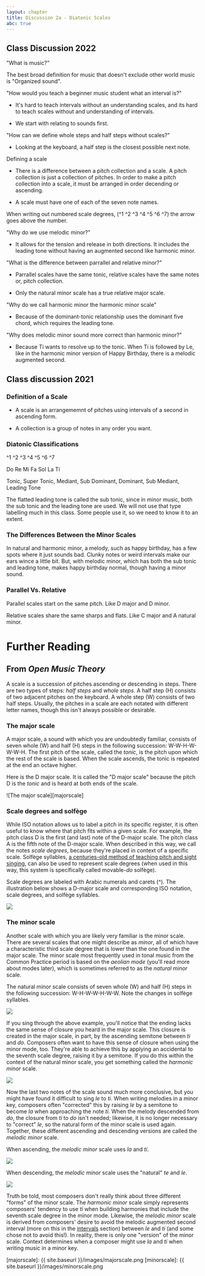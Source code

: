 ```yaml
---
layout: chapter
title: Discussion 2a - Diatonic Scales
abc: true
---
```


## Class Discussion 2022

"What is music?"

The best broad definition for music that doesn't exclude other world music is "Organized sound".

"How would you teach a beginner music student what an interval is?"

- It's hard to teach intervals without an understanding scales, and its hard to teach scales without and understanding of intervals.

- We start with relating to sounds first.

"How can we define whole steps and half steps without scales?"

- Looking at the keyboard, a half step is the closest possible next note.

Defining a scale

- There is a difference between a pitch collection and a scale. A pitch collection is just a collection of pitches. In order to make a pitch collection into a scale, it must be arranged in order decending or ascending.

- A scale must have one of each of the seven note names.

When writing out numbered scale degrees, (^1 ^2 ^3 ^4 ^5 ^6 ^7) the arrow goes above the number.

"Why do we use melodic minor?"

- It allows for the tension and release in both directions. It includes the leading tone without having an augmented second like harmonic minor.

"What is the difference between parrallel and relative minor?"

- Parrallel scales have the same tonic, relative scales have the same notes or, pitch collection.

- Only the natural minor scale has a true relative major scale.

"Why do we call harmonic minor the harmonic minor scale"

- Because of the dominant-tonic relationship uses the dominant five chord, which requires the leading tone.

"Why does melodic minor sound more correct than harmonic minor?"

- Because Ti wants to resolve up to the tonic. When Ti is followed by Le, like in the harmonic minor version of Happy Birthday, there is a melodic augmented second.

## Class discussion 2021

### Definition of a Scale

- A scale is an arrangememnt of pitches using intervals of a second in ascending form. 

- A collection is a group of notes in any order you want. 

### Diatonic Classifications

^1 ^2 ^3 ^4 ^5 ^6 ^7 

Do Re Mi Fa Sol La Ti 

Tonic, Super Tonic, Mediant, Sub Dominant, Dominant, Sub Mediant, Leading Tone

The flatted leading tone is called the sub tonic, since in minor music, both the sub tonic and the leading tone are used. We will not use that type labelling much in this class. Some people use it, so we need to know it to an extent. 

### The Differences Between the Minor Scales

In natural and harmonic minor, a melody, such as happy birthday, has a few spots where it just sounds bad. Clunky notes or weird intervals make our ears wince a little bit. But, with melodic minor, which has both the sub tonic and leading tone, makes happy birthday normal, though having a minor sound. 

### Parallel Vs. Relative

Parallel scales start on the same pitch. Like D major and D minor. 

Relative scales share the same sharps and flats. Like C major and A natural minor. 


# Further Reading

## From *Open Music Theory*

A scale is a succession of pitches ascending or descending in steps. There are two types of steps: *half steps* and *whole steps*. A half step (H) consists of two adjacent pitches on the keyboard. A whole step (W) consists of two half steps. Usually, the pitches in a scale are each notated with different letter names, though this isn't always possible or desirable. 

### The major scale ###

A major scale, a sound with which you are undoubtedly familiar, consists of seven whole (W) and half (H) steps in the following succession: W-W-H-W-W-W-H. The first pitch of the scale, called the *tonic*, is the pitch upon which the rest of the scale is based. When the scale ascends, the tonic is repeated at the end an octave higher.

Here is the D major scale. It is called the "D major scale" because the pitch D is the *tonic* and is heard at both ends of the scale. 

![The major scale][majorscale]

### Scale degrees and solfège ###

While ISO notation allows us to label a pitch in its specific register, it is often useful to know where that pitch fits within a given scale. For example, the pitch class D is the first (and last) note of the D-major scale. The pitch class A is the fifth note of the D-major scale. When described in this way, we call the notes *scale degrees*, because they're placed in context of a specific scale. Solfège syllables, [a centuries-old method of teaching pitch and sight singing](http://en.wikipedia.org/wiki/Solfège), can also be used to represent scale degrees (when used in this way, this system is specifically called movable-*do* solfège). 

Scale degrees are labeled with Arabic numerals and carets (^). The illustration below shows a D-major scale and corresponding ISO notation, scale degrees, and solfège syllables.

<a href="{{ site.baseurl }}/images/sdsf.png"><img src="{{ site.baseurl }}/images/sdsf.png"></a>

### The minor scale ###

Another scale with which you are likely very familiar is the minor scale. There are several scales that one might describe as *minor*, all of which have a characteristic third scale degree that is lower than the one found in the major scale. The minor scale most frequently used in tonal music from the Common Practice period is based on the *aeolian mode* (you'll read more about modes later), which is sometimes referred to as the *natural minor* scale. 

The natural minor scale consists of seven whole (W) and half (H) steps in the following succession: W-H-W-W-H-W-W. Note the changes in solfège syllables.

<a href="{{ site.baseurl }}/images/sdsf-naturalMinor.png"><img src="{{ site.baseurl }}/images/sdsf-naturalMinor.png"></a>

If you sing through the above example, you'll notice that the ending lacks the same sense of closure you heard in the major scale. This closure is created in the major scale, in part, by the ascending semitone between *ti* and *do*. Composers often want to have this sense of closure when using the minor mode, too. They're able to achieve this by applying an accidental to the seventh scale degree, raising it by a semitone. If you do this within the context of the natural minor scale, you get something called the *harmonic minor* scale.

<a href="{{ site.baseurl }}/images/sdsf-harmonicMinor.png"><img src="{{ site.baseurl }}/images/sdsf-harmonicMinor.png"></a>

Now the last two notes of the scale sound much more conclusive, but you might have found it difficult to sing *le* to *ti*. When writing melodies in a minor key, composers often "corrected" this by raising *le* by a semitone to become *la* when approaching the note *ti*. When the melody descended from *do*, the closure from *ti* to *do* isn't needed; likewise, it is no longer necessary to "correct" *le*, so the natural form of the minor scale is used again. Together, these different ascending and descending versions are called the *melodic minor* scale.

When ascending, the *melodic minor* scale uses *la* and *ti*.

<a href="{{ site.baseurl }}/images/sdsf-melodicMinorAsc.png"><img src="{{ site.baseurl }}/images/sdsf-melodicMinorAsc.png"></a>

When descending, the *melodic minor* scale uses the "natural" *te* and *le*. 

<a href="{{ site.baseurl }}/images/sdsf-melodicMinorDesc.png"><img src="{{ site.baseurl }}/images/sdsf-melodicMinorDesc.png"></a>

Truth be told, most composers don't really think about three different "forms" of the minor scale. The *harmonic minor* scale simply represents composers' tendency to use *ti* when building harmonies that include the seventh scale degree in the minor mode. Likewise, the *melodic minor* scale is derived from composers' desire to avoid the melodic augmented second interval (more on this in the [intervals](intervals.html) section) between *le* and *ti* (and some chose not to avoid this!). In reality, there is only one "version" of the minor scale. Context determines when a composer might use *la* and *ti* when writing music in a minor key. 

[majorscale]: {{ site.baseurl }}/images/majorscale.png
[minorscale]: {{ site.baseurl }}/images/minorscale.png
